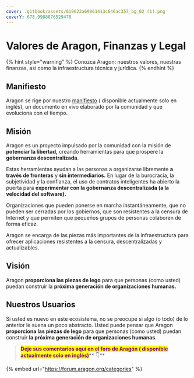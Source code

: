 ```yaml
---
cover: .gitbook/assets/619622a69961413c646ac357_bg_02 (1).png
coverY: 678.9988876529476
---
```


# Valores de Aragon, Finanzas y Legal

{% hint style="warning" %}
Conozca Aragon: nuestros valores, nuestras finanzas, así como la infraestructura técnica y jurídica.
{% endhint %}

## Manifiesto

Aragon se rige por nuestro [manifiesto](https://aragon.org/manifesto) ( disponible actualmente solo en inglés), un documento en vivo elaborado por la comunidad y que evoluciona con el tiempo.

## Misión

Aragon es un proyecto impulsado por la comunidad con la misión de **potenciar la libertad,** creando herramientas para que prospere la **gobernanza descentralizada**.&#x20;

Estas herramientas ayudan a las personas a organizarse libremente **a través de fronteras** y **sin intermediarios.** En lugar de la burocracia, la subjetividad y la confianza, el uso de contratos inteligentes ha abierto la puerta para **experimentar con la gobernanza descentralizada (a la velocidad del software).**&#x20;

Organizaciones que pueden ponerse en marcha instantáneamente, que no pueden ser cerradas por los gobiernos, que son resistentes a la censura de Internet y que permiten que pequeños grupos de personas colaboren de forma eficaz.&#x20;

Aragon se encarga de las piezas más importantes de la infraestructura para ofrecer aplicaciones resistentes a la censura, descentralizadas y actualizables.

## Visión

Aragon **proporciona las piezas de lego** para que personas (como usted) puedan construir la **próxima generación de organizaciones humanas.**

## Nuestros Usuarios

Si usted es nuevo en este ecosistema, no se preocupe si algo (o todo) de lo anterior le suena un poco abstracto. Usted puede pensar que Aragon **proporciona las piezas de lego** para que personas (como usted) puedan construir **la próxima generación de organizaciones humanas**.



> <mark style="color:purple;">**Deje sus comentarios aquí en el foro de Aragón ( disponible actualmente solo en inglés)**</mark>** 👇**

{% embed url="https://forum.aragon.org/categories" %}
